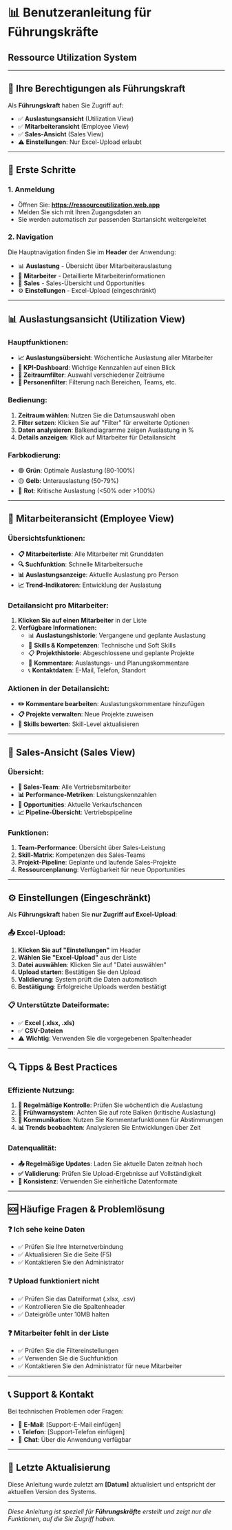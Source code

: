 # 📊 Benutzeranleitung für Führungskräfte
## Ressource Utilization System

---

## 🎯 **Ihre Berechtigungen als Führungskraft**

Als **Führungskraft** haben Sie Zugriff auf:
- ✅ **Auslastungsansicht** (Utilization View)
- ✅ **Mitarbeiteransicht** (Employee View) 
- ✅ **Sales-Ansicht** (Sales View)
- ⚠️ **Einstellungen**: Nur Excel-Upload erlaubt

---

## 🚀 **Erste Schritte**

### **1. Anmeldung**
- Öffnen Sie: **https://ressourceutilization.web.app**
- Melden Sie sich mit Ihren Zugangsdaten an
- Sie werden automatisch zur passenden Startansicht weitergeleitet

### **2. Navigation**
Die Hauptnavigation finden Sie im **Header** der Anwendung:
- 📊 **Auslastung** - Übersicht über Mitarbeiterauslastung
- 👥 **Mitarbeiter** - Detaillierte Mitarbeiterinformationen  
- 💼 **Sales** - Sales-Übersicht und Opportunities
- ⚙️ **Einstellungen** - Excel-Upload (eingeschränkt)

---

## 📊 **Auslastungsansicht (Utilization View)**

### **Hauptfunktionen:**
- **📈 Auslastungsübersicht**: Wöchentliche Auslastung aller Mitarbeiter
- **🎯 KPI-Dashboard**: Wichtige Kennzahlen auf einen Blick
- **📅 Zeitraumfilter**: Auswahl verschiedener Zeiträume
- **👤 Personenfilter**: Filterung nach Bereichen, Teams, etc.

### **Bedienung:**
1. **Zeitraum wählen**: Nutzen Sie die Datumsauswahl oben
2. **Filter setzen**: Klicken Sie auf "Filter" für erweiterte Optionen
3. **Daten analysieren**: Balkendiagramme zeigen Auslastung in %
4. **Details anzeigen**: Klick auf Mitarbeiter für Detailansicht

### **Farbkodierung:**
- 🟢 **Grün**: Optimale Auslastung (80-100%)
- 🟡 **Gelb**: Unterauslastung (50-79%)
- 🔴 **Rot**: Kritische Auslastung (<50% oder >100%)

---

## 👥 **Mitarbeiteransicht (Employee View)**

### **Übersichtsfunktionen:**
- **📋 Mitarbeiterliste**: Alle Mitarbeiter mit Grunddaten
- **🔍 Suchfunktion**: Schnelle Mitarbeitersuche
- **📊 Auslastungsanzeige**: Aktuelle Auslastung pro Person
- **📈 Trend-Indikatoren**: Entwicklung der Auslastung

### **Detailansicht pro Mitarbeiter:**
1. **Klicken Sie auf einen Mitarbeiter** in der Liste
2. **Verfügbare Informationen:**
   - 📊 **Auslastungshistorie**: Vergangene und geplante Auslastung
   - 🎯 **Skills & Kompetenzen**: Technische und Soft Skills
   - 📋 **Projekthistorie**: Abgeschlossene und geplante Projekte
   - 💬 **Kommentare**: Auslastungs- und Planungskommentare
   - 📞 **Kontaktdaten**: E-Mail, Telefon, Standort

### **Aktionen in der Detailansicht:**
- **✏️ Kommentare bearbeiten**: Auslastungskommentare hinzufügen
- **📋 Projekte verwalten**: Neue Projekte zuweisen
- **🎯 Skills bewerten**: Skill-Level aktualisieren

---

## 💼 **Sales-Ansicht (Sales View)**

### **Übersicht:**
- **👥 Sales-Team**: Alle Vertriebsmitarbeiter
- **📊 Performance-Metriken**: Leistungskennzahlen
- **🎯 Opportunities**: Aktuelle Verkaufschancen
- **📈 Pipeline-Übersicht**: Vertriebspipeline

### **Funktionen:**
1. **Team-Performance**: Übersicht über Sales-Leistung
2. **Skill-Matrix**: Kompetenzen des Sales-Teams
3. **Projekt-Pipeline**: Geplante und laufende Sales-Projekte
4. **Ressourcenplanung**: Verfügbarkeit für neue Opportunities

---

## ⚙️ **Einstellungen (Eingeschränkt)**

Als **Führungskraft** haben Sie **nur Zugriff auf Excel-Upload**:

### **📤 Excel-Upload:**
1. **Klicken Sie auf "Einstellungen"** im Header
2. **Wählen Sie "Excel-Upload"** aus der Liste
3. **Datei auswählen**: Klicken Sie auf "Datei auswählen"
4. **Upload starten**: Bestätigen Sie den Upload
5. **Validierung**: System prüft die Daten automatisch
6. **Bestätigung**: Erfolgreiche Uploads werden bestätigt

### **📋 Unterstützte Dateiformate:**
- ✅ **Excel (.xlsx, .xls)**
- ✅ **CSV-Dateien**
- ⚠️ **Wichtig**: Verwenden Sie die vorgegebenen Spaltenheader

---

## 🔍 **Tipps & Best Practices**

### **Effiziente Nutzung:**
1. **📅 Regelmäßige Kontrolle**: Prüfen Sie wöchentlich die Auslastung
2. **🎯 Frühwarnsystem**: Achten Sie auf rote Balken (kritische Auslastung)
3. **💬 Kommunikation**: Nutzen Sie Kommentarfunktionen für Abstimmungen
4. **📊 Trends beobachten**: Analysieren Sie Entwicklungen über Zeit

### **Datenqualität:**
- **📤 Regelmäßige Updates**: Laden Sie aktuelle Daten zeitnah hoch
- **✅ Validierung**: Prüfen Sie Upload-Ergebnisse auf Vollständigkeit
- **🔄 Konsistenz**: Verwenden Sie einheitliche Datenformate

---

## 🆘 **Häufige Fragen & Problemlösung**

### **❓ Ich sehe keine Daten**
- ✅ Prüfen Sie Ihre Internetverbindung
- ✅ Aktualisieren Sie die Seite (F5)
- ✅ Kontaktieren Sie den Administrator

### **❓ Upload funktioniert nicht**
- ✅ Prüfen Sie das Dateiformat (.xlsx, .csv)
- ✅ Kontrollieren Sie die Spaltenheader
- ✅ Dateigröße unter 10MB halten

### **❓ Mitarbeiter fehlt in der Liste**
- ✅ Prüfen Sie die Filtereinstellungen
- ✅ Verwenden Sie die Suchfunktion
- ✅ Kontaktieren Sie den Administrator für neue Mitarbeiter

---

## 📞 **Support & Kontakt**

Bei technischen Problemen oder Fragen:
- 📧 **E-Mail**: [Support-E-Mail einfügen]
- 📞 **Telefon**: [Support-Telefon einfügen]
- 💬 **Chat**: Über die Anwendung verfügbar

---

## 🔄 **Letzte Aktualisierung**
Diese Anleitung wurde zuletzt am **[Datum]** aktualisiert und entspricht der aktuellen Version des Systems.

---

*Diese Anleitung ist speziell für **Führungskräfte** erstellt und zeigt nur die Funktionen, auf die Sie Zugriff haben.*

